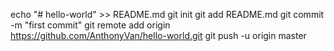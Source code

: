 echo "# hello-world" >> README.md
git init
git add README.md
git commit -m "first commit"
git remote add origin https://github.com/AnthonyVan/hello-world.git
git push -u origin master
